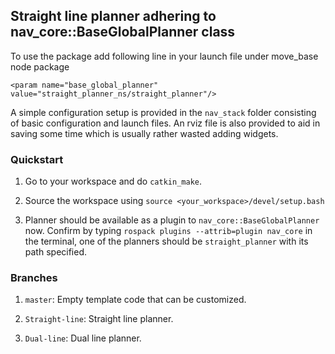 ## Straight line planner adhering to nav\_core::BaseGlobalPlanner class

To use the package add following line in your launch file under move\_base node package

`<param name="base_global_planner" value="straight_planner_ns/straight_planner"/>`

A simple configuration setup is provided in the `nav_stack` folder consisting of basic configuration and launch files. An rviz file is also provided to aid in saving some time which is usually rather wasted adding widgets.

### Quickstart

1. Go to your workspace and do `catkin_make`.

2. Source the workspace using `source <your_workspace>/devel/setup.bash`

3. Planner should be available as a plugin to `nav_core::BaseGlobalPlanner` now. Confirm by typing `rospack plugins --attrib=plugin nav_core` in the terminal, one of the planners should be `straight_planner` with its path specified.

### Branches

1. `master`: Empty template code that can be customized.

2. `Straight-line`: Straight line planner.

3. `Dual-line`: Dual line planner.
